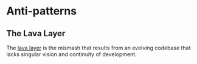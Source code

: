 # Anti-patterns

## The Lava Layer

The [lava layer](https://mikehadlow.blogspot.co.uk/2014/12/the-lava-layer-anti-pattern.html) is the mismash that results from an evolving codebase that lacks singular vision and continuity of development.


